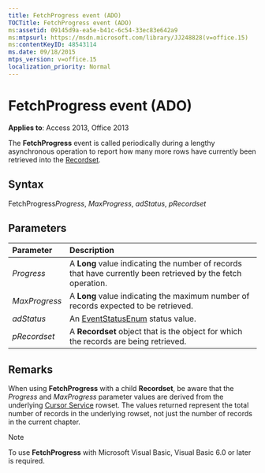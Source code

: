 ```yaml
---
title: FetchProgress event (ADO)
TOCTitle: FetchProgress event (ADO)
ms:assetid: 09145d9a-ea5e-b41c-6c54-33ec83e642a9
ms:mtpsurl: https://msdn.microsoft.com/library/JJ248828(v=office.15)
ms:contentKeyID: 48543114
ms.date: 09/18/2015
mtps_version: v=office.15
localization_priority: Normal
---
```


# FetchProgress event (ADO)

**Applies to**: Access 2013, Office 2013

The **FetchProgress** event is called periodically during a lengthy asynchronous operation to report how many more rows have currently been retrieved into the [Recordset](recordset-object-ado.md).

## Syntax

FetchProgress*Progress*, *MaxProgress*, *adStatus*, *pRecordset*

## Parameters

|Parameter|Description|
|:--------|:----------|
|*Progress* |A **Long** value indicating the number of records that have currently been retrieved by the fetch operation.|
|*MaxProgress* |A **Long** value indicating the maximum number of records expected to be retrieved.|
|*adStatus* |An [EventStatusEnum](eventstatusenum.md) status value.|
|*pRecordset* |A **Recordset** object that is the object for which the records are being retrieved.|

## Remarks

When using **FetchProgress** with a child **Recordset**, be aware that the *Progress* and *MaxProgress* parameter values are derived from the underlying [Cursor Service](microsoft-cursor-service-for-ole-db-ado-service-component.md) rowset. The values returned represent the total number of records in the underlying rowset, not just the number of records in the current chapter.

> [!NOTE]
> To use **FetchProgress** with Microsoft Visual Basic, Visual Basic 6.0 or later is required.


